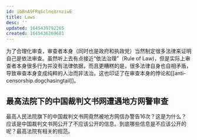 ```yaml
---
id: ibBnA9FRqSclneXrnziwE
title: Laws
desc: ''
updated: 1645439792265
created: 1645436269681
---
```



为了合理化审查，审查者本身（同时也是政府和执政党）当然制定很多法律来证明自己是依法审查。虽然听上去有点接近“依法治理”（Rule of Law)，但是实际上审查者本身很多行为并没有法律依据，而且更糟糕的是，很多法律自身也自相矛盾，导致审查本身变成纯粹的人治而非法治。这也印证了在审查本身的悖论和[[anti-censorship.dogchasingtail]]。

## 最高法院下的中国裁判文书网遭遇地方网警审查

最高人民法院旗下的中国裁判文书网竟然被地方网信办警告16次？这是为什么？应该是中国裁判文书网公开了不应该公开的信息。到底哪些信息是不应该公开的呢？最高法院有相关的规范。


